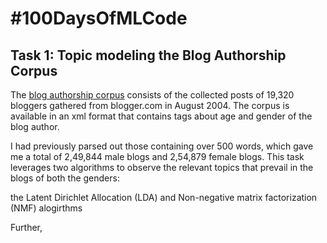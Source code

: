 # #100DaysOfMLCode

## Task 1: Topic modeling the Blog Authorship Corpus

The [blog authorship corpus](http://u.cs.biu.ac.il/~koppel/BlogCorpus.htm) consists of the collected posts of 19,320 bloggers gathered from blogger.com in August 2004. The corpus is available in an xml format that contains tags about age and gender of the blog author. 

I had previously parsed out those containing over 500 words, which gave me a total of 2,49,844 male blogs and 2,54,879 female blogs. This task leverages two algorithms to observe the relevant topics that prevail in the blogs of both the genders:

the Latent Dirichlet Allocation (LDA) and Non-negative matrix factorization (NMF) alogirthms 

Further, 


